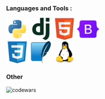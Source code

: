 ### Languages and Tools :

<div>
    <img src="https://github.com/devicons/devicon/blob/master/icons/python/python-original.svg" title="Python" alt="Python" width="60" height="60"/>
    <img src="https://github.com/devicons/devicon/blob/master/icons/django/django-plain.svg" title="Django" alt="Django" width="60" height="60"/>
    <img src="https://github.com/devicons/devicon/blob/master/icons/html5/html5-original.svg" title="HTML" alt="HTML" width="60" height="60"/>
    <img src="https://github.com/devicons/devicon/blob/master/icons/bootstrap/bootstrap-original.svg" title="Bootstrap 5" alt="Bootstrap" width="60" height="60"/>
</div>
<div>
    <img src="https://github.com/devicons/devicon/blob/master/icons/css3/css3-original.svg" title="CSS" alt="CSS" width="60" height="60"/>
    <img src="https://github.com/devicons/devicon/blob/master/icons/sqlite/sqlite-original.svg" title="SQLite" alt="SQLite" width="60" height="60"/>
    <img src="https://github.com/devicons/devicon/blob/master/icons/linux/linux-original.svg" title="Linux" alt="Linux" width="60" height="60"/>
</div>


### Other

![codewars](https://www.codewars.com/users/Mafizi/badges/large)
